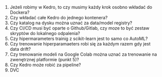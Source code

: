 1. Jeżeli robimy w Kedro, to czy musimy każdy krok osobno wkładać do Dockera?
2. Czy wkładać całe Kedro do jednego kontenera?
3. Czy katalog na dysku można uznać za data/model registry?
4. Czy CI/CD musi być oparte o Github/Gitlab, czy moze to być zestaw skryptów do lokalnego odpalenia?
5. Czy hipermarameters trainig z scikit-learn jest to samo co AutoML?
6. Czy trenowanie hiperparamaeters robi się za każdym razem gdy jest data drift?
7. Czy trenowanie modeli na Google Colab można uznać za trenowanie na zwenętrznej platformie (punkt 5)?
8. Czy Kedro może robić za pipeline?
9. DVC